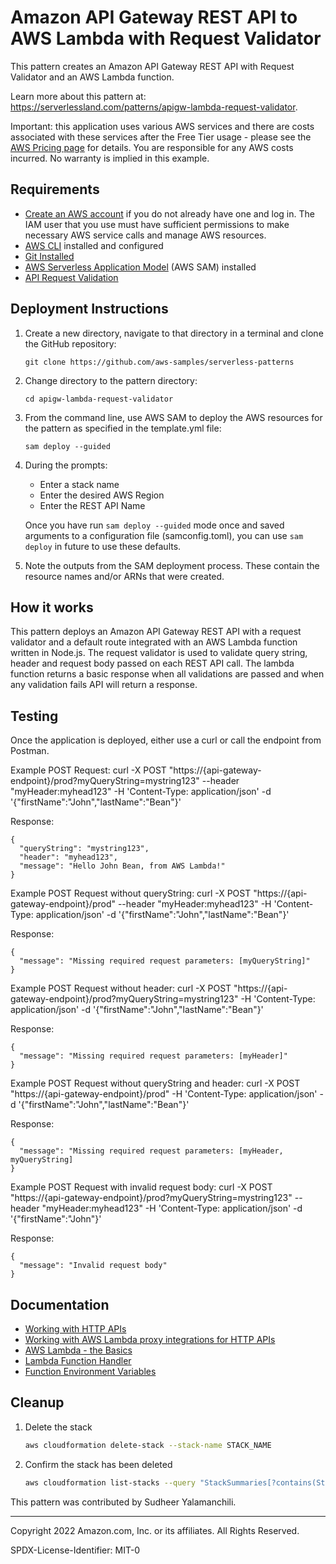 # Amazon API Gateway REST API to AWS Lambda with Request Validator

This pattern creates an Amazon API Gateway REST API with Request Validator and an AWS Lambda function.

Learn more about this pattern at: https://serverlessland.com/patterns/apigw-lambda-request-validator.

Important: this application uses various AWS services and there are costs associated with these services after the Free Tier usage - please see the [AWS Pricing page](https://aws.amazon.com/pricing/) for details. You are responsible for any AWS costs incurred. No warranty is implied in this example.

## Requirements

* [Create an AWS account](https://portal.aws.amazon.com/gp/aws/developer/registration/index.html) if you do not already have one and log in. The IAM user that you use must have sufficient permissions to make necessary AWS service calls and manage AWS resources.
* [AWS CLI](https://docs.aws.amazon.com/cli/latest/userguide/install-cliv2.html) installed and configured
* [Git Installed](https://git-scm.com/book/en/v2/Getting-Started-Installing-Git)
* [AWS Serverless Application Model](https://docs.aws.amazon.com/serverless-application-model/latest/developerguide/serverless-sam-cli-install.html) (AWS SAM) installed
* [API Request Validation](https://docs.aws.amazon.com/apigateway/latest/developerguide/api-gateway-method-request-validation.html)

## Deployment Instructions

1. Create a new directory, navigate to that directory in a terminal and clone the GitHub repository:
    ```
    git clone https://github.com/aws-samples/serverless-patterns
    ```
1. Change directory to the pattern directory:
    ```
    cd apigw-lambda-request-validator
    ```
1. From the command line, use AWS SAM to deploy the AWS resources for the pattern as specified in the template.yml file:
    ```
    sam deploy --guided
    ```
1. During the prompts:
    * Enter a stack name
    * Enter the desired AWS Region
    * Enter the REST API Name

    Once you have run `sam deploy --guided` mode once and saved arguments to a configuration file (samconfig.toml), you can use `sam deploy` in future to use these defaults.

1. Note the outputs from the SAM deployment process. These contain the resource names and/or ARNs that were created.

## How it works

This pattern deploys an Amazon API Gateway REST API with a request validator and a default route integrated with an AWS Lambda function written in Node.js. The request validator is used to validate query string, header and request body passed on each REST API call. The lambda function returns a basic response when all validations are passed and when any validation fails API will return a response.

## Testing

Once the application is deployed, either use a curl or call the endpoint from Postman.

Example POST Request: curl -X POST "https://{api-gateway-endpoint}/prod?myQueryString=mystring123" --header "myHeader:myhead123" -H 'Content-Type: application/json' -d '{"firstName":"John","lastName":"Bean"}'

Response:
```
{
  "queryString": "mystring123",
  "header": "myhead123",
  "message": "Hello John Bean, from AWS Lambda!"
}
```

Example POST Request without queryString: curl -X POST "https://{api-gateway-endpoint}/prod" --header "myHeader:myhead123" -H 'Content-Type: application/json' -d '{"firstName":"John","lastName":"Bean"}'

Response:
```
{
  "message": "Missing required request parameters: [myQueryString]"
}
```

Example POST Request without header: curl -X POST "https://{api-gateway-endpoint}/prod?myQueryString=mystring123" -H 'Content-Type: application/json' -d '{"firstName":"John","lastName":"Bean"}'

Response:
```
{
  "message": "Missing required request parameters: [myHeader]"
}
```

Example POST Request without queryString and header: curl -X POST "https://{api-gateway-endpoint}/prod"  -H 'Content-Type: application/json' -d '{"firstName":"John","lastName":"Bean"}'

Response:
```
{
  "message": "Missing required request parameters: [myHeader, myQueryString]
}
```

Example POST Request with invalid request body: curl -X POST "https://{api-gateway-endpoint}/prod?myQueryString=mystring123" --header "myHeader:myhead123" -H 'Content-Type: application/json' -d '{"firstName":"John"}'

Response:
```
{
  "message": "Invalid request body"
}
```

## Documentation
- [Working with HTTP APIs](https://docs.aws.amazon.com/apigateway/latest/developerguide/http-api.html)
- [Working with AWS Lambda proxy integrations for HTTP APIs](https://docs.aws.amazon.com/apigateway/latest/developerguide/http-api-develop-integrations-lambda.html)
- [AWS Lambda - the Basics](https://docs.aws.amazon.com/whitepapers/latest/serverless-architectures-lambda/aws-lambdathe-basics.html)
- [Lambda Function Handler](https://docs.aws.amazon.com/whitepapers/latest/serverless-architectures-lambda/the-handler.html)
- [Function Environment Variables](https://docs.aws.amazon.com/lambda/latest/dg/configuration-envvars.html)

## Cleanup

1. Delete the stack
    ```bash
    aws cloudformation delete-stack --stack-name STACK_NAME
    ```
1. Confirm the stack has been deleted
    ```bash
    aws cloudformation list-stacks --query "StackSummaries[?contains(StackName,'STACK_NAME')].StackStatus"
    ```

This pattern was contributed by Sudheer Yalamanchili.

----
Copyright 2022 Amazon.com, Inc. or its affiliates. All Rights Reserved.

SPDX-License-Identifier: MIT-0
